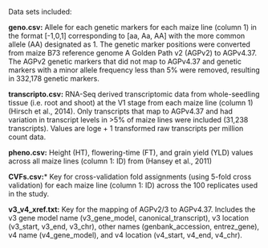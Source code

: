 Data sets included:

**geno.csv:** Allele for each genetic markers for each maize line (column 1) in the format [-1,0,1]  corresponding to [aa, Aa, AA] with the more common allele (AA) designated as 1. The genetic marker positions were converted from maize B73 reference genome A Golden Path v2 (AGPv2) to AGPv4.37. The AGPv2 genetic markers that did not map to AGPv4.37 and genetic markers with a minor allele frequency less than 5% were removed, resulting in 332,178 genetic markers.

**transcripto.csv:** RNA-Seq derived transcriptomic data from whole-seedling tissue (i.e. root and shoot) at the V1 stage from each maize line (column 1)(Hirsch et al., 2014). Only transcripts that map to AGPv4.37 and had variation in transcript levels in >5% of maize lines were included (31,238 transcripts). Values are loge + 1 transformed raw transcripts per million count data. 

**pheno.csv:** Height (HT), flowering-time (FT), and grain yield (YLD) values across all maize lines (column 1: ID) from (Hansey et al., 2011)

**CVFs.csv:*** Key for cross-validation fold assignments (using 5-fold cross validation) for each maize line (column 1: ID) across the 100 replicates used in the study. 

**v3_v4_xref.txt:** Key for the mapping of AGPv2/3 to AGPv4.37. Includes the v3 gene model name (v3_gene_model, canonical_transcript), v3 location (v3_start, v3_end, v3_chr), other names (genbank_accession, entrez_gene), v4 name (v4_gene_model), and v4 location (v4_start, v4_end, v4_chr).
